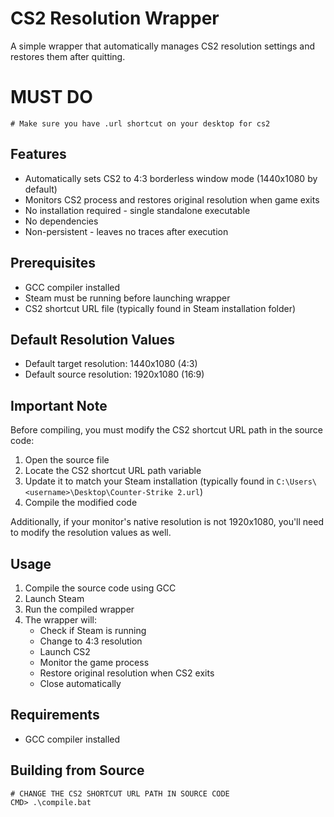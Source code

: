 # CS2 Resolution Wrapper

A simple wrapper that automatically manages CS2 resolution settings and restores them after quitting. 

# MUST DO
```
# Make sure you have .url shortcut on your desktop for cs2
```

## Features

- Automatically sets CS2 to 4:3 borderless window mode (1440x1080 by default)
- Monitors CS2 process and restores original resolution when game exits
- No installation required - single standalone executable
- No dependencies
- Non-persistent - leaves no traces after execution

## Prerequisites

- GCC compiler installed
- Steam must be running before launching wrapper
- CS2 shortcut URL file (typically found in Steam installation folder)

## Default Resolution Values

- Default target resolution: 1440x1080 (4:3)
- Default source resolution: 1920x1080 (16:9)

## Important Note

Before compiling, you must modify the CS2 shortcut URL path in the source code:

1. Open the source file
2. Locate the CS2 shortcut URL path variable
3. Update it to match your Steam installation (typically found in `C:\Users\<username>\Desktop\Counter-Strike 2.url`)
4. Compile the modified code

Additionally, if your monitor's native resolution is not 1920x1080, you'll need to modify the resolution values as well.

## Usage

1. Compile the source code using GCC
2. Launch Steam
3. Run the compiled wrapper
4. The wrapper will:
   - Check if Steam is running
   - Change to 4:3 resolution
   - Launch CS2
   - Monitor the game process
   - Restore original resolution when CS2 exits
   - Close automatically

## Requirements

- GCC compiler installed

## Building from Source

```
# CHANGE THE CS2 SHORTCUT URL PATH IN SOURCE CODE
CMD> .\compile.bat
```
